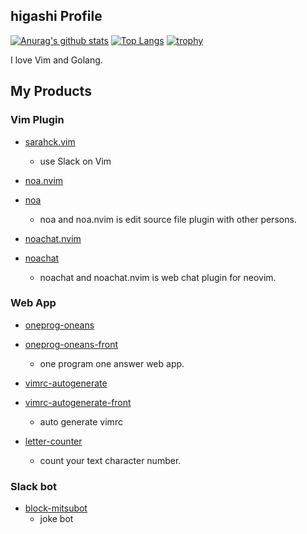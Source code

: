 ## higashi Profile

[![Anurag's github stats](https://github-readme-stats.vercel.app/api?username=higashi000)](https://github.com/anuraghazra/github-readme-stats)
[![Top Langs](https://github-readme-stats.vercel.app/api/top-langs/?username=higashi000)](https://github.com/anuraghazra/github-readme-stats)
[![trophy](https://github-profile-trophy.vercel.app/?username=higashi000)](https://github.com/ryo-ma/github-profile-trophy)

I love Vim and Golang.

## My Products
### Vim Plugin
- [sarahck.vim](https://github.com/higashi000/sarahck.vim)
  - use Slack on Vim

- [noa.nvim](https://github.com/higashi000/noa.nvim)
- [noa](https://github.com/higashi000/noa)
  - noa and noa.nvim is edit source file plugin with other persons.
  
- [noachat.nvim](https://github.com/higashi000/noachat.nvim)
- [noachat](https://github.com/higashi000/noachat)
  - noachat and noachat.nvim is web chat plugin for neovim.

### Web App
- [oneprog-oneans](https://github.com/higashi000/oneprog-oneans)
- [oneprog-oneans-front](https://github.com/higashi000/oneprog-oneans-front)
  - one program one answer web app.
  
- [vimrc-autogenerate](https://github.com/higashi000/vimrc-autogenerate)
- [vimrc-autogenerate-front](https://github.com/higashi000/vimrc-autogenerate-front)
  - auto generate vimrc

- [letter-counter](https://github.com/higashi000/letter-counter)
  - count your text character number.

### Slack bot
- [block-mitsubot](https://github.com/higashi000/block-mitsubot)
  - joke bot


<!--
**higashi000/higashi000** is a ✨ _special_ ✨ repository because its `README.md` (this file) appears on your GitHub profile.

Here are some ideas to get you started:

- 🔭 I’m currently working on ...
- 🌱 I’m currently learning ...
- 👯 I’m looking to collaborate on ...
- 🤔 I’m looking for help with ...
- 💬 Ask me about ...
- 📫 How to reach me: ...
- 😄 Pronouns: ...
- ⚡ Fun fact: ...
-->

